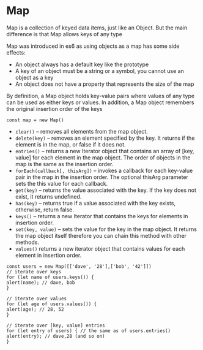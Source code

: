 # Map

Map is a collection of keyed data items, just like an Object. But the main difference is that Map allows keys of any type

Map was introduced in es6 as using objects as a map has some side effects:

- An object always has a default key like the prototype
- A key of an object must be a string or a symbol, you cannot use an object as a key
- An object does not have a property that represents the size of the map

By definition, a Map object holds key-value pairs where values of any type can be used as either keys or values. In addition, a Map object remembers the original insertion order of the keys

`const map = new Map()`

- `clear()` – removes all elements from the map object.
- `delete(key)` – removes an element specified by the key. It returns if the element is in the map, or false if it does not.
- `entries()` – returns a new Iterator object that contains an array of [key, value] for each element in the map object. The order of objects in the map is the same as the insertion order.
- `forEach(callback[, thisArg])` – invokes a callback for each key-value pair in the map in the insertion order. The optional thisArg parameter sets the this value for each callback.
- `get(key)` – returns the value associated with the key. If the key does not exist, it returns undefined.
- `has(key)` – returns true if a value associated with the key exists, otherwise, return false.
- `keys()` – returns a new Iterator that contains the keys for elements in insertion order.
- `set(key, value)` – sets the value for the key in the map object. It returns the map object itself therefore you can chain this method with other methods.
- `values()` returns a new iterator object that contains values for each element in insertion order.

```
const users = new Map([['dave', '28'],['bob', '42']])
// iterate over keys
for (let name of users.keys()) {
alert(name); // dave, bob
}

// iterate over values
for (let age of users.values()) {
alert(age); // 28, 52
}

// iterate over [key, value] entries
for (let entry of users) { // the same as of users.entries()
alert(entry); // dave,28 (and so on)
}
```
